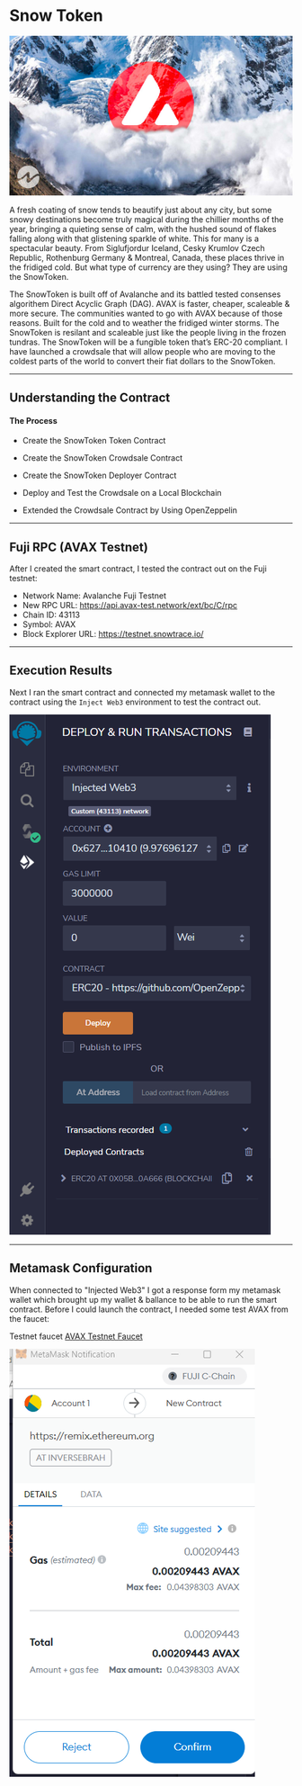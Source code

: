 # Snow Token
![An image of AXAV](SnowToken.jpg)

A fresh coating of snow tends to beautify just about any city, but some snowy destinations become truly magical during the chillier months of the year, bringing a quieting sense of calm, with the hushed sound of flakes falling along with that glistening sparkle of white. This for many is a spectacular beauty. From Siglufjordur Iceland, Cesky Krumlov Czech Republic, Rothenburg Germany & Montreal, Canada, these places thrive in the fridiged cold. But what type of currency are they using? They are using the SnowToken. 

The SnowToken is built off of Avalanche and its battled tested consenses algorithem Direct Acyclic Graph (DAG). AVAX is faster, cheaper, scaleable & more secure. The communities wanted to go with AVAX because of those reasons. Built for the cold and to weather the fridiged winter storms. The SnowToken is resilant and scaleable just like the people living in the frozen tundras. The SnowToken will be a fungible token that’s ERC-20 compliant. I have launched a crowdsale that will allow people who are moving to the coldest parts of the world to convert their fiat dollars to the SnowToken.

--------------------------------------------------------

## Understanding the Contract

#### The Process


* Create the SnowToken Token Contract


* Create the SnowToken Crowdsale Contract


* Create the SnowToken Deployer Contract


* Deploy and Test the Crowdsale on a Local Blockchain


* Extended the Crowdsale Contract by Using OpenZeppelin

----------------------------------------------------------

## Fuji RPC (AVAX Testnet)

After I created the smart contract, I tested the contract out on the Fuji testnet:

* Network Name: Avalanche Fuji Testnet
* New RPC URL: https://api.avax-test.network/ext/bc/C/rpc
* Chain ID: 43113
* Symbol: AVAX
* Block Explorer URL: https://testnet.snowtrace.io/

----------------------------------------------------------

## Execution Results

Next I ran the smart contract and connected my metamask wallet to the contract using the `Inject Web3` environment to test the contract out.

![Eth Remix](Injected_Web3.png)

-----------------------------------------------------------

## Metamask Configuration

When connected to "Injected Web3" I got a response form my metamask wallet which brought up my wallet & ballance to be able to run the smart contract. Before I could launch the contract, I needed some test AVAX from the faucet:

Testnet faucet [AVAX Testnet Faucet](https://faucet.avax-test.network/)

![Metamask](snow_metamask.png)


